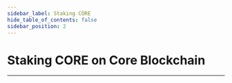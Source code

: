 ```yaml
---
sidebar_label: Staking CORE
hide_table_of_contents: false
sidebar_position: 2
---
```


# Staking CORE on Core Blockchain
---